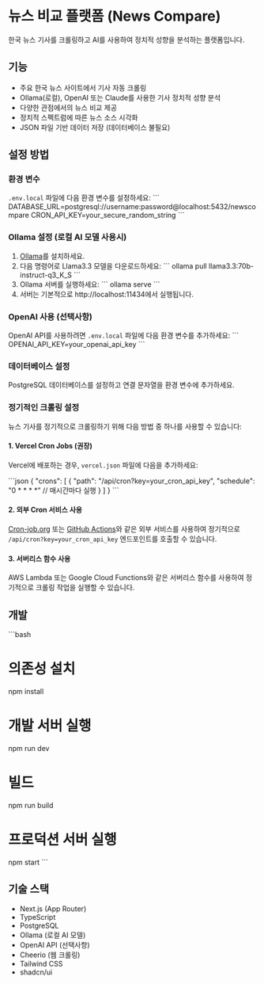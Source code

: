 # 뉴스 비교 플랫폼 (News Compare)

한국 뉴스 기사를 크롤링하고 AI를 사용하여 정치적 성향을 분석하는 플랫폼입니다.

## 기능

- 주요 한국 뉴스 사이트에서 기사 자동 크롤링
- Ollama(로컬), OpenAI 또는 Claude를 사용한 기사 정치적 성향 분석
- 다양한 관점에서의 뉴스 비교 제공
- 정치적 스펙트럼에 따른 뉴스 소스 시각화
- JSON 파일 기반 데이터 저장 (데이터베이스 불필요)

## 설정 방법

### 환경 변수

`.env.local` 파일에 다음 환경 변수를 설정하세요:
\`\`\`
DATABASE_URL=postgresql://username:password@localhost:5432/newscompare
CRON_API_KEY=your_secure_random_string
\`\`\`

### Ollama 설정 (로컬 AI 모델 사용시)

1. [Ollama](https://ollama.ai/)를 설치하세요.
2. 다음 명령어로 Llama3.3 모델을 다운로드하세요:
   \`\`\`
   ollama pull llama3.3:70b-instruct-q3_K_S
   \`\`\`
3. Ollama 서버를 실행하세요:
   \`\`\`
   ollama serve
   \`\`\`
4. 서버는 기본적으로 http://localhost:11434에서 실행됩니다.

### OpenAI 사용 (선택사항)

OpenAI API를 사용하려면 `.env.local` 파일에 다음 환경 변수를 추가하세요:
\`\`\`
OPENAI_API_KEY=your_openai_api_key
\`\`\`

### 데이터베이스 설정

PostgreSQL 데이터베이스를 설정하고 연결 문자열을 환경 변수에 추가하세요.

### 정기적인 크롤링 설정

뉴스 기사를 정기적으로 크롤링하기 위해 다음 방법 중 하나를 사용할 수 있습니다:

#### 1. Vercel Cron Jobs (권장)

Vercel에 배포하는 경우, `vercel.json` 파일에 다음을 추가하세요:

\`\`\`json
{
  "crons": [
    {
      "path": "/api/cron?key=your_cron_api_key",
      "schedule": "0 * * * *"  // 매시간마다 실행
    }
  ]
}
\`\`\`

#### 2. 외부 Cron 서비스 사용

[Cron-job.org](https://cron-job.org) 또는 [GitHub Actions](https://github.com/features/actions)와 같은 외부 서비스를 사용하여 정기적으로 `/api/cron?key=your_cron_api_key` 엔드포인트를 호출할 수 있습니다.

#### 3. 서버리스 함수 사용

AWS Lambda 또는 Google Cloud Functions와 같은 서버리스 함수를 사용하여 정기적으로 크롤링 작업을 실행할 수 있습니다.

## 개발

\`\`\`bash
# 의존성 설치
npm install

# 개발 서버 실행
npm run dev

# 빌드
npm run build

# 프로덕션 서버 실행
npm start
\`\`\`

## 기술 스택

- Next.js (App Router)
- TypeScript
- PostgreSQL
- Ollama (로컬 AI 모델)
- OpenAI API (선택사항)
- Cheerio (웹 크롤링)
- Tailwind CSS
- shadcn/ui

